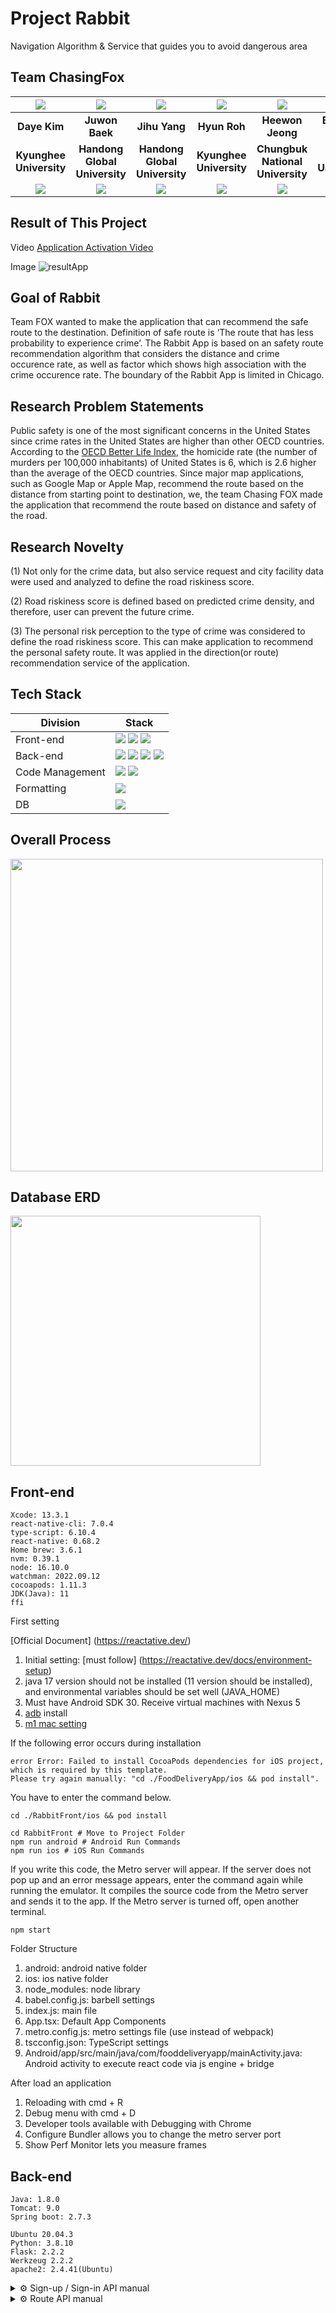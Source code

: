 # Project Rabbit

Navigation Algorithm & Service that guides you to avoid dangerous area

## Team ChasingFox

|                                                                  ![](https://github.com/chersiakingdom.png)                                                                   |                                                                    ![](https://github.com/21700340JuwonBaek.png)                                                                    |                                                                       ![](https://github.com/zihooy.png)                                                                        |                                                                   ![](https://github.com/YesHyeon.png)                                                                    |                                                                       ![](https://github.com/heewoneha.png)                                                                       |                                                                    ![](https://github.com/bruiz114.png)                                                                     |
| :---------------------------------------------------------------------------------------------------------------------------------------------------------------------------: | :---------------------------------------------------------------------------------------------------------------------------------------------------------------------------------: | :-----------------------------------------------------------------------------------------------------------------------------------------------------------------------------: | :-----------------------------------------------------------------------------------------------------------------------------------------------------------------------: | :-------------------------------------------------------------------------------------------------------------------------------------------------------------------------------: | :-------------------------------------------------------------------------------------------------------------------------------------------------------------------------: |
|                                                                                 **Daye Kim**                                                                                  |                                                                                   **Juwon Baek**                                                                                    |                                                                                  **Jihu Yang**                                                                                  |                                                                               **Hyun Roh**                                                                                |                                                                                 **Heewon Jeong**                                                                                  |                                                                              **Bryanna Ruiz**                                                                               |
|                                                                            **Kyunghee University**                                                                            |                                                                            **Handong Global University**                                                                            |                                                                          **Handong Global University**                                                                          |                                                                          **Kyunghee University**                                                                          |                                                                         **Chungbuk National University**                                                                          |                                                                            **Purdue University**                                                                            |
| <a href="mailto:rlaek4793@khu.ac.kr"><img src="https://img.shields.io/badge/EMAIL-F0F0F0?style=flat-square&logo=Gmail&logoColor=orange&link=mailto:rlaek4793@khu.ac.kr"/></a> | <a href="mailto:21700340@handong.ac.kr"><img src="https://img.shields.io/badge/EMAIL-F0F0F0?style=flat-square&logo=Gmail&logoColor=orange&link=mailto:21700340@handong.ac.kr"/></a> | <a href="mailto:zihooy@handong.ac.kr"><img src="https://img.shields.io/badge/EMAIL-F0F0F0?style=flat-square&logo=Gmail&logoColor=orange&link=mailto:zihooy@handong.ac.kr"/></a> | <a href="mailto:yeshyun@khu.ac.kr"><img src="https://img.shields.io/badge/EMAIL-F0F0F0?style=flat-square&logo=Gmail&logoColor=orange&link=mailto:yeshyun@khu.ac.kr"/></a> | <a href="mailto:jhjmo0719h@cbnu.ac.kr"><img src="https://img.shields.io/badge/EMAIL-F0F0F0?style=flat-square&logo=Gmail&logoColor=orange&link=mailto:jhjmo0719h@cbnu.ac.kr"/></a> | <a href="mailto:ruiz114@purdue.edu"><img src="https://img.shields.io/badge/EMAIL-F0F0F0?style=flat-square&logo=Gmail&logoColor=orange&link=mailto:ruiz114@purdue.edu"/></a> |

## Result of This Project

Video
[Application Activation Video](https://youtu.be/Z5gqHrr86ao)

Image
![resultApp](https://user-images.githubusercontent.com/74031620/208217084-8373ec6c-0d0b-4eaf-be46-bde740060fe5.png)

## Goal of Rabbit

Team FOX wanted to make the application that can recommend the safe route to the destination. Definition of safe route is ‘The route that has less probability to experience crime’. The Rabbit App is based on an safety route recommendation algorithm that considers the distance and crime occurence rate, as well as factor which shows high association with the crime occurence rate. The boundary of the Rabbit App is limited in Chicago.

## Research Problem Statements

Public safety is one of the most significant concerns in the United States since crime rates in the United States are higher than other OECD countries. According to the [OECD Better Life Index](https://www.oecdbetterlifeindex.org/countries/united-states/), the homicide rate (the number of murders per 100,000 inhabitants) of United States is 6, which is 2.6 higher than the average of the OECD countries. Since major map applications, such as Google Map or Apple Map, recommend the route based on the distance from starting point to destination, we, the team Chasing FOX made the application that recommend the route based on distance and safety of the road.

## Research Novelty

(1) Not only for the crime data, but also service request and city facility data were used and analyzed to define the road riskiness score.

(2) Road riskiness score is defined based on predicted crime density, and therefore, user can prevent the future crime.

(3) The personal risk perception to the type of crime was considered to define the road riskiness score. This can make application to recommend the personal safety route. It was applied in the direction(or route) recommendation service of the application.

## Tech Stack

| Division        | Stack                                                                                                                                                                                                                                                                                                                                                                                                                                            |
| --------------- | ------------------------------------------------------------------------------------------------------------------------------------------------------------------------------------------------------------------------------------------------------------------------------------------------------------------------------------------------------------------------------------------------------------------------------------------------ |
| Front-end       | <img src="https://img.shields.io/badge/react native-61DAFB?style=for-the-badge&logo=react&logoColor=black"> <img src="https://img.shields.io/badge/type script-007acc?style=for-the-badge&logo=typescript&logoColor=black"> <img src="https://img.shields.io/badge/Google Map API-1EA362?style=for-the-badge&logo=google&logoColor=DD4B3E">                                                                                                      |
| Back-end        | <img src="https://img.shields.io/badge/springboot-6DB33F?style=for-the-badge&logo=springboot&logoColor=black"> <img src="https://img.shields.io/badge/jpa-6DB33F?style=for-the-badge&logo=springboot&logoColor=black"> <img src="https://img.shields.io/badge/FLASK-181717?style=for-the-badge&logo=flask&logoColor=white"> <img src="https://img.shields.io/badge/Google Drive API-D9D9D9?style=for-the-badge&logo=googleDrive&logoColor=blue"> |
| Code Management | <img src="https://img.shields.io/badge/git-F05032?style=for-the-badge&logo=git&logoColor=black"> <img src="https://img.shields.io/badge/github-181717?style=for-the-badge&logo=github&logoColor=white">                                                                                                                                                                                                                                          |
| Formatting      | <img src="https://img.shields.io/badge/prettier-F7B93E?style=for-the-badge&logo=prettier&logoColor=black">                                                                                                                                                                                                                                                                                                                                       |
| DB              | <img src="https://img.shields.io/badge/mysql-4479A1?style=for-the-badge&logo=mysql&logoColor=black">                                                                                                                                                                                                                                                                                                                                             |

## Overall Process

<img align="center" width="500" src="https://user-images.githubusercontent.com/74031620/208148703-aa06b616-de77-451c-9d6a-a7f276b8f639.png">

## Database ERD

<img align="center" width="400" src="https://user-images.githubusercontent.com/74031620/208148714-40b624bf-4ec7-45c1-8e94-6c407df79236.png">

## Front-end

```
Xcode: 13.3.1
react-native-cli: 7.0.4
type-script: 6.10.4
react-native: 0.68.2
Home brew: 3.6.1
nvm: 0.39.1
node: 16.10.0
watchman: 2022.09.12
cocoapods: 1.11.3
JDK(Java): 11
ffi
```

<summary>First setting</summary>

[Official Document] (https://reactative.dev/)

1. Initial setting: [must follow] (https://reactative.dev/docs/environment-setup)
2. java 17 version should not be installed (11 version should be installed), and environmental variables should be set well (JAVA_HOME)
3. Must have Android SDK 30. Receive virtual machines with Nexus 5
4. [adb](https://developer.android.com/studio/releases/platform-tools) install
5. [m1 mac setting](https://qnrjs42.blog/react-native/m1-arm64-setting)

If the following error occurs during installation

```
error Error: Failed to install CocoaPods dependencies for iOS project, which is required by this template.
Please try again manually: "cd ./FoodDeliveryApp/ios && pod install".
```

You have to enter the command below.

```shell
cd ./RabbitFront/ios && pod install
```

```shell
cd RabbitFront # Move to Project Folder
npm run android # Android Run Commands
npm run ios # iOS Run Commands
```

If you write this code, the Metro server will appear.
If the server does not pop up and an error message appears, enter the command again while running the emulator.
It compiles the source code from the Metro server and sends it to the app.
If the Metro server is turned off, open another terminal.

```shell
npm start
```

<summary>
Folder Structure
</summary>

1. android: android native folder
2. ios: ios native folder
3. node_modules: node library
4. babel.config.js: barbell settings
5. index.js: main file
6. App.tsx: Default App Components
7. metro.config.js: metro settings file (use instead of webpack)
8. tscconfig.json: TypeScript settings
9. Android/app/src/main/java/com/fooddeliveryapp/mainActivity.java: Android activity to execute react code via js engine + bridge

<summary>
After load an application
</summary>

1. Reloading with cmd + R
2. Debug menu with cmd + D
3. Developer tools available with Debugging with Chrome
4. Configure Bundler allows you to change the metro server port
5. Show Perf Monitor lets you measure frames

## Back-end

```
Java: 1.8.0
Tomcat: 9.0
Spring boot: 2.7.3
```

```
Ubuntu 20.04.3
Python: 3.8.10
Flask: 2.2.2
Werkzeug 2.2.2
apache2: 2.4.41(Ubuntu)
```

<details>
<summary>
⚙ Sign-up / Sign-in API manual
</summary>
<div markdown="1">

Before you run the code, Java 1.8 and IntelliJ are required. And the database is needed. The schema of the database is as follows:

1. Install Java 8
   You can download Java 8 here (https://www.oracle.com/java/technologies/downloads/).

2. git clone https://github.com/ChasingFOX/RabbitApp.git

3. Open IntelliJ
   You can download IntelliJ here (https://www.jetbrains.com/idea/download/#section=mac).

4. Open your git folder as a new project.

5. Edit the database configuration file. Enter your database information in the ‘application.properties’ file. <br> path: RabbitApp/RabbitBack/src/main/resources/application.properties

   ```
       spring.datasource.url=CHANGE TO YOUR OWN DB URL
       spring.datasource.username=CHANGE TO YOUR USERNAME
       spring.datasource.password=CHANGE TO YOUR PASSWORD
   ```

6. Add ‘Run Configuration’.
   In this process, you have to set the module to ‘Java 1.8’ and main class as ‘com.purdue.project.RabbitBackApplication’.

7. Run the code.

</div>
</details>

<details>
<summary>
⚙ Route API manual
</summary>
<div markdown="2">

You should follow the below instructions.

1. Install ubuntu, python3, flask, apache2.
2. Get Google Drive API credentials file.
3. Download all code files from GitHub(RabbitBackFlask). And download all pickle files from [here](https://drive.google.com/drive/folders/1dEzDcpUyoP_Ez0LBw91PIL_B53y5vyFH?usp=sharing).
4. In Ubuntu, install python packages that I wrote below.
5. Do some apache2 environment settings that I wrote below.
6. In fox.py, change from original to `app.config['MYSQL_HOST'] = 'YOUR_LOCAL_HOST_IP'`, `folder_id = 'YOUR_OWN_GDRIVE_FOLDER_ID'`
7. In rabbit.conf, change from original to `ServerName YOUR_LOCAL_HOST_IP`
8. Start apache2, and request the API once. Then you can get the API key token. You need to do this. `sudo chmod 777 token_drive_v3.pickle`
9. After that, restart apache2, and request the API anytime!

- File Path

    <pre>
    📂/
      └📂etc
        └📂apache2
          └📂sites-available
              └📄rabbit.conf ✅
              └📄000-default.conf
              └...
      └📂var
        └📂www
          └📂rabbit
            └📄fox.py ✅
            └📄way.py ✅
            └📄Google.py ✅
            └📄dataAnalysis.py ✅
            └📄httpd.wsgi ✅
            └📂admin
               └📖2018_ped_raw_data.pkl
               └📖al_riskscore_graph.pkl
               └📖chicago_polygon_ratio.pkl
               └📖crime_weight_info.pkl
               └📖graph_edges.pickle
               └📖r_c_f_ET_0.99996.pkl
               └📖urban_5_dataset.pkl
            └📂userData
               └📖default.pickle
            └📄client_secret.json
    </pre>

- To install apache2

  ```
  sudo apt-get update
  sudo apt-get install apache2
  ```

- To set rabbit.conf file to main conf in '/etc/apache2/sites-available'

  ```
  sudo a2dissite 000-default
  sudo a2ensite rabbit
  ```

- To open port 80

  ```
  iptables -I INPUT 1 -p tcp --dport 80 -j ACCEPT
  sudo ufw allow 80/tcp
  ```

- To run code, install python packages

  ```
  pip install flask
  pip install --upgrade google-api-python-client google-auth-httplib2 google-auth-oauthlib
  pip install oauth2client
  pip install pandas
  pip install numpy
  pip install osmnx
  pip install networkx
  pip install matplotlib==3.1.3
  pip install plot
  pip install plotly
  pip install -U scikit-learn
  sudo apt-get install python-dev default-libmysqlclient-dev libssl-dev
  pip install flask-mysqldb
  pip install shapely
  pip install geopandas
  pip install Flask-API
  pip install pycaret
  ```

- To get Google Drive API credentials file

  [How to get credentials file](https://developers.google.com/drive/api/quickstart/python)

  → From this, you can get a credentials file. Then rename the file to 'client_secret.json'<br>
  → After you run this code once, you can get the token_drive_v3.pickle file. Then run again to start normally.

- For new generated token_drive_v3.pickle file

  ```
  sudo chmod token_drive_v3.pickle 777
  ```

- To (re)start apache2

  ```
  sudo systemctl restart apache2
  ```

</div>
</details>
